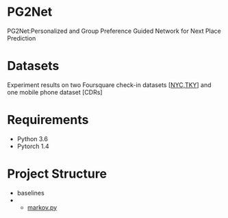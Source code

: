 # PG2Net
PG2Net:Personalized and Group Preference Guided Network for Next Place Prediction
# Datasets
Experiment results on two Foursquare check-in datasets [[NYC,TKY](https://sites.google.com/site/yangdingqi/home/publication?authuser=0)] and one mobile phone dataset [CDRs]
# Requirements
* Python 3.6
* Pytorch 1.4
# Project Structure
* baselines
* * [markov.py](./baseline/markov.py)
